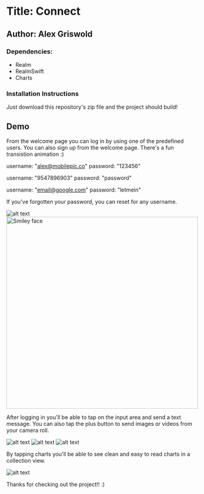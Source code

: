 # Title: Connect 
## Author: Alex Griswold 
### Dependencies: 
- Realm 
- RealmSwift
- Charts

### Installation Instructions
Just download this repository's zip file and the project should build! 

## Demo

From the welcome page you can log in by using one of the predefined users. 
You can also sign up from the welcome page. There's a fun transistion animation :)

username: "alex@mobilepic.co"
password: "123456"
        
username: "9547896903"
password: "password"
        
username: "email@google.com"
password: "letmein"

If you've forgotten your password, you can reset for any username.

![alt text](https://s3.amazonaws.com/griswold-github/IMG_1471.jpg "Welcome Page")
<img src="https://s3.amazonaws.com/griswold-github/IMG_1472.PNG" alt="Smiley face" height="500px" align="middle">

After logging in you'll be able to tap on the input area and send a text message. You can also tap the plus button to send images or videos from your camera roll. 

![alt text](https://s3.amazonaws.com/griswold-github/IMG_1465.jpg "Messenger View")
![alt text](https://s3.amazonaws.com/griswold-github/IMG_1466.jpg "Plus Button")
![alt text](https://s3.amazonaws.com/griswold-github/IMG_1467.jpg "Image View")

By tapping charts you'll be able to see clean and easy to read charts in a collection view. 

![alt text](https://s3.amazonaws.com/griswold-github/IMG_1469.jpg "Image View")


Thanks for checking out the project!! :)
